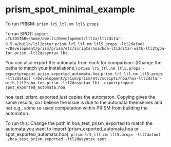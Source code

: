 # prism_spot_minimal_example

To run PRISM:
```prism lr5_ltl.nm ltl5.props```


To run SPOT:
```export LTL2DSTAR=/home/awells/Development/ltl2a/ltl2dstar-0.5.4/build/ltl2dstar```
```prism lr5_ltl.nm ltl5.props -ltl2datool ~/Development/prism/prism/etc/scripts/hoa/hoa-ltl2dstar-with-ltl2tgba-for-prism -ltl2dasyntax lbt```


You can also export the automata from each for comparison:
(Change the paths to match your installations.)
```prism lr5_ltl.nm ltl5.props -exportpropaut prism_exported_automata.hoa```
```prism lr5_ltl.nm ltl5.props -ltl2datool ~/Development/prism/prism/etc/scripts/hoa/hoa-ltl2dstar-with-ltl2tgba-for-prism -ltl2dasyntax lbt -exportpropaut spot_exported_automata.hoa```


hoa_test_prism_exported just copies the automaton. Copying gives the same results, so I believe the issue is due to the automata themselves and not e.g., some re-used computation within PRISM from building the automaton.

To run this:
Change the path in hoa_test_prism_exported to match the automata you want to import (prism_exported_automata.hoa or spot_exported_automata.hoa).
```prism lr5_ltl.nm ltl5.props -ltl2datool ./hoa_test_prism_exported -ltl2dasyntax spot```